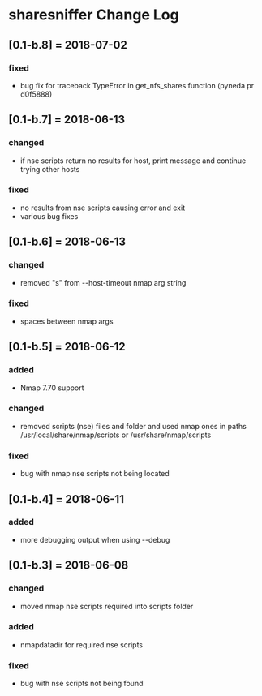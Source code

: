 # sharesniffer Change Log

## [0.1-b.8] = 2018-07-02
### fixed
- bug fix for traceback TypeError in get_nfs_shares function (pyneda pr d0f5888)

## [0.1-b.7] = 2018-06-13
### changed
- if nse scripts return no results for host, print message and continue trying other hosts
### fixed
- no results from nse scripts causing error and exit
- various bug fixes

## [0.1-b.6] = 2018-06-13
### changed
- removed "s" from --host-timeout nmap arg string
### fixed
- spaces between nmap args

## [0.1-b.5] = 2018-06-12
### added
- Nmap 7.70 support
### changed
- removed scripts (nse) files and folder and used nmap ones in paths /usr/local/share/nmap/scripts or /usr/share/nmap/scripts
### fixed
- bug with nmap nse scripts not being located

## [0.1-b.4] = 2018-06-11
### added
- more debugging output when using --debug

## [0.1-b.3] = 2018-06-08
### changed
- moved nmap nse scripts required into scripts folder
### added
- nmapdatadir for required nse scripts
### fixed
- bug with nse scripts not being found
